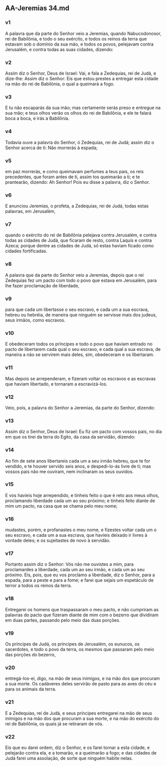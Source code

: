 ## AA-Jeremias 34.md
### v1
 A palavra que da parte do Senhor veio a Jeremias, quando Nabucodonosor, rei de Babilônia, e todo o seu exército, e todos os reinos da terra que estavam sob o domínio da sua mão, e todos os povos, pelejavam contra Jerusalém, e contra todas as suas cidades, dizendo:
### v2
 Assim diz o Senhor, Deus de Israel: Vai, e fala a Zedequias, rei de Judá, e dize-lhe: Assim diz o Senhor: Eis que estou prestes a entregar esta cidade na mão do rei de Babilônia, o qual a queimará a fogo.
### v3
 E tu não escaparás da sua mão; mas certamente serás preso e entregue na sua mão; e teus olhos verão os olhos do rei de Babilônia, e ele te falará boca a boca, e irás a Babilônia.
### v4
 Todavia ouve a palavra do Senhor, ó Zedequias, rei de Judá; assim diz o Senhor acerca de ti: Não morrerás à espada;
### v5
 em paz morrerás, e como queimavam perfumes a teus pais, os reis precedentes, que foram antes de ti, assim tos queimarão a ti; e te prantearão, dizendo: Ah Senhor! Pois eu disse a palavra, diz o Senhor.
### v6
 E anunciou Jeremias, o profeta, a Zedequias, rei de Judá, todas estas palavras, em Jerusalém,
### v7
 quando o exército do rei de Babilônia pelejava contra Jerusalém, e contra todas as cidades de Judá, que ficaram de resto, contra Laquis e contra Azeca; porque dentre as cidades de Judá, só estas haviam ficado como cidades fortificadas.
### v8
 A palavra que da parte do Senhor veio a Jeremias, depois que o rei Zedequias fez um pacto com todo o povo que estava em Jerusalém, para lhe fazer proclamação de liberdade,
### v9
 para que cada um libertasse o seu escravo, e cada um a sua escrava, hebreu ou hebréia, de maneira que ninguém se servisse mais dos judeus, seus irmãos, como escravos.
### v10
 E obedeceram todos os príncipes e todo o povo que haviam entrado no pacto de libertarem cada qual o seu escravo, e cada qual a sua escrava, de maneira a não se servirem mais deles, sim, obedeceram e os libertaram.
### v11
 Mas depois se arrependeram, e fizeram voltar os escravos e as escravas que haviam libertado, e tornaram a escravizá-los.
### v12
 Veio, pois, a palavra do Senhor a Jeremias, da parte do Senhor, dizendo:
### v13
 Assim diz o Senhor, Deus de Israel: Eu fiz um pacto com vossos pais, no dia em que os tirei da terra do Egito, da casa da servidão, dizendo:
### v14
 Ao fim de sete anos libertareis cada um a seu irmão hebreu, que te for vendido, e te houver servido seis anos, e despedi-lo-ás livre de ti; mas vossos pais não me ouviram, nem inclinaram os seus ouvidos.
### v15
 E vos havíeis hoje arrependido, e tínheis feito o que é reto aos meus olhos, proclamando liberdade cada um ao seu próximo; e tínheis feito diante de mim um pacto, na casa que se chama pelo meu nome;
### v16
 mudastes, porém, e profanastes o meu nome, e fizestes voltar cada um o seu escravo, e cada um a sua escrava, que havíeis deixado ir livres à vontade deles; e os sujeitastes de novo à servidão.
### v17
 Portanto assim diz o Senhor: Vós não me ouvistes a mim, para proclamardes a liberdade, cada um ao seu irmão, e cada um ao seu próximo. Eis, pois, que eu vos proclamo a liberdade, diz o Senhor, para a espada, para a peste e para a fome; e farei que sejais um espetáculo de terror a todos os reinos da terra.
### v18
 Entregarei os homens que traspassaram o meu pacto, e não cumpriram as palavras do pacto que fizeram diante de mim com o bezerro que dividiram em duas partes, passando pelo meio das duas porções.
### v19
 Os príncipes de Judá, os príncipes de Jerusalém, os eunucos, os sacerdotes, e todo o povo da terra, os mesmos que passaram pelo meio das porções do bezerro,
### v20
 entregá-los-ei, digo, na mão de seus inimigos, e na mão dos que procuram a sua morte. Os cadáveres deles servirão de pasto para as aves do céu e para os animais da terra.
### v21
 E a Zedequias, rei de Judá, e seus príncipes entregarei na mão de seus inimigos e na mão dos que procuram a sua morte, e na mão do exército do rei de Babilônia, os quais já se retiraram de vós.
### v22
 Eis que eu darei ordem, diz o Senhor, e os farei tornar a esta cidade, e pelejarão contra ela, e a tomarão, e a queimarão a fogo; e das cidades de Judá farei uma assolação, de sorte que ninguém habite nelas.

